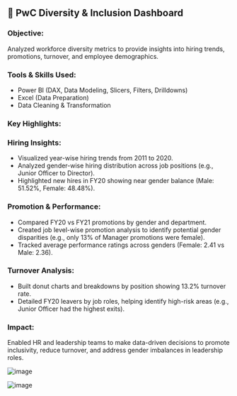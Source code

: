 ## 🔶 PwC Diversity & Inclusion Dashboard

### Objective:
Analyzed workforce diversity metrics to provide insights into hiring trends, promotions, turnover, and employee demographics.


### Tools & Skills Used:
* Power BI (DAX, Data Modeling, Slicers, Filters, Drilldowns)
* Excel (Data Preparation)
* Data Cleaning & Transformation

### Key Highlights:

### Hiring Insights:
* Visualized year-wise hiring trends from 2011 to 2020.
* Analyzed gender-wise hiring distribution across job positions (e.g., Junior Officer to Director).
* Highlighted new hires in FY20 showing near gender balance (Male: 51.52%, Female: 48.48%).

### Promotion & Performance:
* Compared FY20 vs FY21 promotions by gender and department.
* Created job level-wise promotion analysis to identify potential gender disparities (e.g., only 13% of Manager promotions were female).
* Tracked average performance ratings across genders (Female: 2.41 vs Male: 2.36).

### Turnover Analysis:
* Built donut charts and breakdowns by position showing 13.2% turnover rate.
* Detailed FY20 leavers by job roles, helping identify high-risk areas (e.g., Junior Officer had the highest exits).

### Impact:
Enabled HR and leadership teams to make data-driven decisions to promote inclusivity, reduce turnover, and address gender imbalances in leadership roles.

![image](https://github.com/user-attachments/assets/79397357-50ed-4124-bf42-a5600f6c1c04)




![image](https://github.com/user-attachments/assets/95826afa-2350-4895-85e6-0412df40c0f7)



